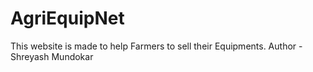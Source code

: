 # AgriEquipNet
This website is made to help Farmers to sell their Equipments. Author - Shreyash Mundokar
